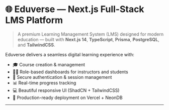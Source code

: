 # 🌐 Eduverse — Next.js Full-Stack LMS Platform

> A premium Learning Management System (LMS) designed for modern education — built with **Next.js 14**, **TypeScript**, **Prisma**, **PostgreSQL**, and **TailwindCSS**.

Eduverse delivers a seamless digital learning experience with:
- 🎓 Course creation & management
- 🧑‍🏫 Role-based dashboards for instructors and students
- 🔐 Secure authentication & session management
- 📊 Real-time progress tracking
- 💻 Beautiful responsive UI (ShadCN + TailwindCSS)
- 🚀 Production-ready deployment on Vercel + NeonDB

---
